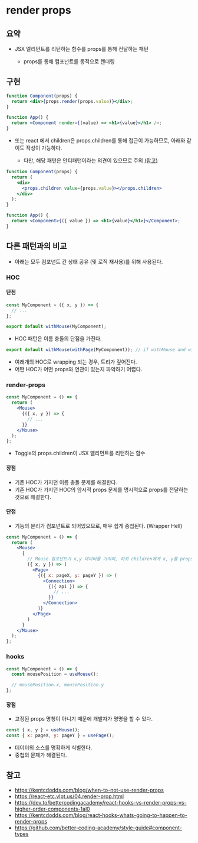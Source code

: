 # render props

## 요약

- JSX 엘리먼트를 리턴하는 함수를 props를 통해 전달하는 패턴

  - props를 통해 컴포넌트를 동적으로 렌더링

## 구현

```jsx
function Component(props) {
  return <div>{props.render(props.value)}</div>;
}

function App() {
  return <Component render={(value) => <h1>{value}</h1> />;
}
```

- 또는 react 에서 children은 props.children를 통해 접근이 가능하므로, 아래와 같이도 작성이 가능하다.

  - 다만, 해당 패턴은 안티패턴이라는 의견이 있으므로 주의 [(참고)](https://americanexpress.io/faccs-are-an-antipattern/)

```jsx
function Component(props) {
  return (
    <div>
      <props.children value={props.value}></props.children>
    </div>
  );
}

function App() {
  return <Component>{({ value }) => <h1>{value}</h1>}</Component>;
}
```

## 다른 패턴과의 비교

- 아래는 모두 컴포넌트 간 상태 공유 (및 로직 재사용)를 위해 사용된다.

### HOC

#### 단점

```jsx
const MyComponent = ({ x, y }) => {
  // ...
};

export default withMouse(MyComponent);
```

- HOC 패턴은 이름 충돌의 단점을 가진다.

```jsx
export default withMouse(withPage(MyComponent)); // if withMouse and withPage set the same props, there will be clashing issues
```

- 여래개의 HOC로 wrapping 되는 경우, 트리가 깊어진다.
- 어떤 HOC가 어떤 props와 연관이 있는지 파악하기 어렵다.

### render-props

```jsx
const MyComponent = () => {
  return (
    <Mouse>
      {({ x, y }) => {
        // ...
      }}
    </Mouse>
  );
};
```

- Toggle의 props.children이 JSX 엘리먼트를 리턴하는 함수

#### 장점

- 기존 HOC가 가지던 이름 충돌 문제를 해결한다.
- 기존 HOC가 가지던 HOC의 암시적 props 문제를 명시적으로 props를 전달하는 것으로 해결한다.

#### 단점

- 기능의 분리가 컴포넌트로 되어있으므로, 매우 쉽게 중첩된다. (Wrapper Hell)

```jsx
const MyComponent = () => {
  return (
    <Mouse>
      {
        // Mouse 컴포넌트가 x,y 데이터를 가지며, 하위 children에게 x, y를 props로 내려줌
        ({ x, y }) => (
          <Page>
            {({ x: pageX, y: pageY }) => (
              <Connection>
                {({ api }) => {
                  // ...
                }}
              </Connection>
            )}
          </Page>
        )
      }
    </Mouse>
  );
};
```

### hooks

```jsx
const MyComponent = () => {
  const mousePosition = useMouse();

  // mousePosition.x, mousePosition.y
};
```

#### 장점

- 고정된 props 명칭이 아니기 때문에 개발자가 명명을 할 수 있다.

```jsx
const { x, y } = useMouse();
const { x: pageX, y: pageY } = usePage();
```

- 데이터의 소스를 명확하게 식별한다.
- 중첩의 문제가 해결된다.

## 참고

- https://kentcdodds.com/blog/when-to-not-use-render-props
- https://react-etc.vlpt.us/04.render-prop.html
- https://dev.to/bettercodingacademy/react-hooks-vs-render-props-vs-higher-order-components-1al0
- https://kentcdodds.com/blog/react-hooks-whats-going-to-happen-to-render-props
- https://github.com/better-coding-academy/style-guide#component-types
